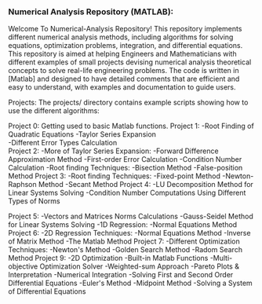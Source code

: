### Numerical Analysis Repository (MATLAB):

Welcome To Numerical-Analysis Repository!
This repository implements  different numerical analysis methods, including algorithms for solving equations, optimization problems, integration, and differential equations.
This repository is aimed at helping Engineers and Mathematicians with different examples of small projects devising numerical analysis theoretical concepts to solve real-life engineering problems.
The code is written in [Matlab] and designed to have detailed comments that are efficient and easy to understand, with examples and documentation to guide users.


Projects:
The projects/ directory contains example scripts showing how to use the different algorithms:

Project 0: Getting used to basic Matlab functions.
Project 1: -Root Finding of Quadratic Equations
           -Taylor Series Expansion           
           -Different Error Types Calculation           
Project 2: -More of Taylor Series Expansion:
             -Forward Difference Approximation Method
           -First-order Error Calculation
           -Condition Number Calculation
           -Root finding Techniques:
             -Bisection Method
             -False-position Method
Project 3:  -Root finding Techniques:
              -Fixed-point Method
              -Newton-Raphson Method 
              -Secant Method
Project 4:  -LU Decomposition Method for Linear Systems Solving
            -Condition Number Computations Using Different Types of Norms

Project 5:  -Vectors and Matrices Norms Calculations
            -Gauss-Seidel Method for Linear Systems Solving
            -1D Regression:
              -Normal Equations Method
Project 6:   -2D Regression Techniques:
               -Normal Equations Method
               -Inverse of Matrix Method
               -The Matlab Method
Project 7:   -Different Optimization Techniques:
               -Newton's Method
               -Golden Search Method
               -Radom Search Method
Project 9:   -2D Optimization
               -Built-in Matlab Functions
               -Multi-objective Optimization Solver
               -Weighted-sum Approach
               -Pareto Plots & Interpretation
             -Numerical Integration
               -Solving First and Second Order Differential Equations
               -Euler's Method
               -Midpoint Method
             -Solving a System of Differential Equations
               
